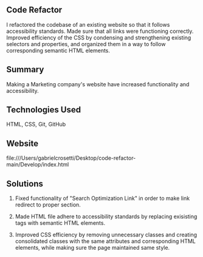 ## Code Refactor
 
 I refactored the codebase of an existing website so that it follows accessibility standards. Made sure that all links were functioning correctly. Improved efficiency of the CSS by condensing and strengthening existing selectors and properties, and organized them in a way to follow corresponding semantic HTML elements. 

## Summary

Making a Marketing company's website have increased functionality and accessibility.

## Technologies Used

HTML, CSS, Git, GitHub


## Website 

file:///Users/gabrielcrosetti/Desktop/code-refactor-main/Develop/index.html



## Solutions

1) Fixed functionality of "Search Optimization Link" in order to make link redirect to proper section. 


2) Made HTML file adhere to accessibility standards by replacing exisisting tags with semantic HTML elements. 


3) Improved CSS efficiency by removing unnecessary classes and creating consolidated classes with the same attributes and corresponding HTML elements, while making sure the page maintained same style.







